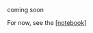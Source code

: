coming soon

For now, see the [[notebook]](https://colab.research.google.com/github/OpenMachine-ai/transformer-tricks/blob/main/notebooks/slimAttn_paper.ipynb)
